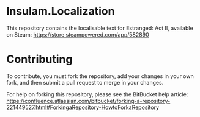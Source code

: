 # Insulam.Localization #

This repository contains the localisable text for Estranged: Act II, available on Steam: https://store.steampowered.com/app/582890

# Contributing
To contribute, you must fork the repository, add your changes in your own fork, and then submit a pull request to merge in your changes.

For help on forking this repository, please see the BitBucket help article: https://confluence.atlassian.com/bitbucket/forking-a-repository-221449527.html#ForkingaRepository-HowtoForkaRepository